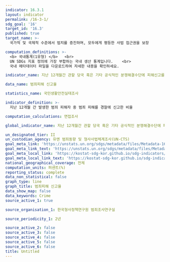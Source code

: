 ```yaml
---
indicator: 16.3.1
layout: indicator
permalink: /16-3-1/
sdg_goal: '16'
target_id: '16.3'
published: true
target_name: >-
  국가적 및 국제적 수준에서 법치를 증진하며, 모두에게 평등한 사법 접근권을 보장

computation_definitions: >-
  <b> 국내통계(1유형) </b>   <br>
  UN SDGs 지표 정의에 가장 부합하는 국내 생산 통계입니다.    <br>
  국내 메타데이터 파일을 다운로드하여 자세한 내용을 확인하세요.

indicator_name: 지난 12개월간 관할 당국 혹은 기타 공식적인 분쟁해결수단에 피해신고를 한 폭력범죄피해자 비율

data_name: 범죄피해 신고율

statistics_name: 국민생활안전실태조사

indicator_definition: >-
  지난 12개월 간 발생한 범죄 피해자 중 범죄 피해를 경찰에 신고한 비율

computation_calculations: 면접조사

global_indicator_name: 지난 12개월간 관할 당국 혹은 기타 공식적인 분쟁해결수단에 피해신고를 한 폭력범죄피해자 비율

un_designated_tier: II
un_custodian_agency: 유엔 범죄동향 및 형사사법체계조사(UN-CTS)
goal_meta_link: 'https://unstats.un.org/sdgs/metadata/files/Metadata-16-03-01.pdf'
goal_meta_link_text: 'https://unstats.un.org/sdgs/metadata/files/Metadata-16-03-01.pdf'
goal_meta_local_link: 'https://kostat-sdg-kor.github.io/sdg-indicators/public/data/Metadata-16-03-01_KOR.pdf'
goal_meta_local_link_text: 'https://kostat-sdg-kor.github.io/sdg-indicators/public/data/Metadata-16-03-01_KOR.pdf'
national_geographical_coverage: 전체
computation_units: 퍼센트(%)
reporting_status: complete
data_non_statistical: false
graph_type: line
graph_title: 범죄피해 신고율
data_show_map: false
data_keywords: Crime
source_active_1: true

source_organisation_1: 한국형사정책연구원 범죄조사연구실

source_periodicity_1: 2년

source_active_2: false
source_active_3: false
source_active_4: false
source_active_5: false
source_active_6: false
title: Untitled
---
```


